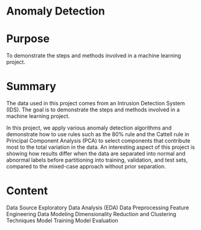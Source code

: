 # Anomaly Detection
# Purpose
To demonstrate the steps and methods involved in a machine learning project.
# Summary
The data used in this project comes from an Intrusion Detection System (IDS). The goal is to demonstrate the steps and methods involved in a machine learning project.

In this project, we apply various anomaly detection algorithms and demonstrate how to use rules such as the 80% rule and the Cattell rule in Principal Component Analysis (PCA) to select components that contribute most to the total variation in the data. An interesting aspect of this project is showing how results differ when the data are separated into normal and abnormal labels before partitioning into training, validation, and test sets, compared to the mixed-case approach without prior separation.

# Content
Data Source
Exploratory Data Analysis (EDA)
Data Preprocessing
Feature Engineering
Data Modeling
Dimensionality Reduction and Clustering Techniques
Model Training
Model Evaluation
